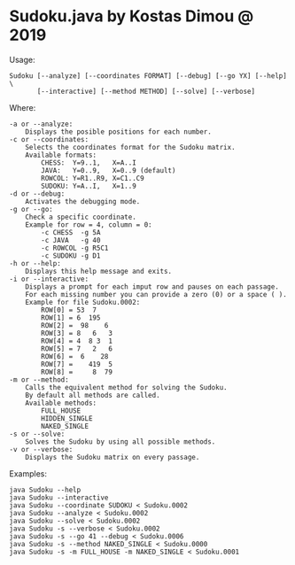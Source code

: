 # Sudoku.java by Kostas Dimou @ 2019

Usage:

    Sudoku [--analyze] [--coordinates FORMAT] [--debug] [--go YX] [--help] \
           [--interactive] [--method METHOD] [--solve] [--verbose]

Where:

    -a or --analyze:
        Displays the posible positions for each number.
    -c or --coordinates:
        Selects the coordinates format for the Sudoku matrix.
        Available formats:
            CHESS:  Y=9..1,   X=A..I
            JAVA:   Y=0..9,   X=0..9 (default)
            ROWCOL: Y=R1..R9, X=C1..C9
            SUDOKU: Y=A..I,   X=1..9
    -d or --debug:
        Activates the debugging mode.
    -g or --go:
        Check a specific coordinate.
        Example for row = 4, column = 0:
            -c CHESS  -g 5A
            -c JAVA   -g 40
            -c ROWCOL -g R5C1
            -c SUDOKU -g D1
    -h or --help:
        Displays this help message and exits.
    -i or --interactive:
        Displays a prompt for each imput row and pauses on each passage.
        For each missing number you can provide a zero (0) or a space ( ).
        Example for file Sudoku.0002:
            ROW[0] = 53  7
            ROW[1] = 6  195
            ROW[2] =  98    6
            ROW[3] = 8   6   3
            ROW[4] = 4  8 3  1
            ROW[5] = 7   2   6
            ROW[6] =  6    28
            ROW[7] =    419  5
            ROW[8] =     8  79
    -m or --method:
        Calls the equivalent method for solving the Sudoku.
        By default all methods are called.
        Available methods:
            FULL_HOUSE
            HIDDEN_SINGLE
            NAKED_SINGLE
    -s or --solve:
        Solves the Sudoku by using all possible methods.
    -v or --verbose:
        Displays the Sudoku matrix on every passage.

Examples:

    java Sudoku --help
    java Sudoku --interactive
    java Sudoku --coordinate SUDOKU < Sudoku.0002
    java Sudoku --analyze < Sudoku.0002
    java Sudoku --solve < Sudoku.0002
    java Sudoku -s --verbose < Sudoku.0002
    java Sudoku -s --go 41 --debug < Sudoku.0006
    java Sudoku -s --method NAKED_SINGLE < Sudoku.0000
    java Sudoku -s -m FULL_HOUSE -m NAKED_SINGLE < Sudoku.0001
